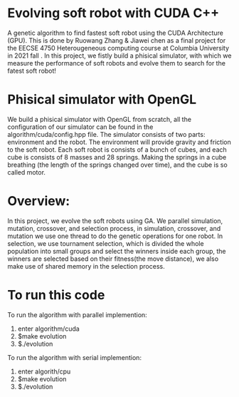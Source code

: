 # Evolving soft robot with CUDA C++
A genetic algorithm to find fastest soft robot using the CUDA Architecture (GPU). 
This is done by Ruowang Zhang & Jiawei chen as a final project for the EECSE 4750 Heterougeneous computing course at Columbia University in 2021 fall 
. In this project, we fistly build a phisical simulator, with which we measure the performance of soft robots and evolve them to search for the fatest
soft robot!

# Phisical simulator with OpenGL
We build a phisical simulator with OpenGL from scratch, all the configuration of our simulator can be found in the algorithm/cuda/config.hpp file. The simulator consists
of two parts: environment and the robot. The environment will provide gravity and friction to the soft robot. Each soft robot is consists of a bunch of 
cubes, and each cube is consists of 8 masses and 28 springs. Making the springs in a cube breathing (the length of the springs changed over time), and the 
cube is so called motor.

# Overview:
In this project, we evolve the soft robots using GA. We parallel simulation, mutation, crossover, and selection process, in simulation, crossover, and mutation
we use one thread to do the genetic operations for one robot. In selection, we use tournament selection, which is divided the whole population into small groups
and select the winners inside each group, the winners are selected based on their fitness(the move distance), we also make use of shared memory in the selection 
process.

# To run this code
To run the algorithm with parallel implemention:
1. enter algorithm/cuda
2. $make evolution
3. $./evolution

To run the algorithm with serial implemention:
1. enter algorith/cpu
2. $make evolution
3. $./evolution
